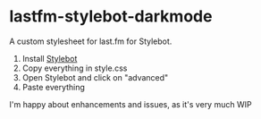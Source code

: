 # lastfm-stylebot-darkmode

A custom stylesheet for last.fm for Stylebot.

1. Install [Stylebot](https://stylebot.dev/)
2. Copy everything in style.css
3. Open Stylebot and click on "advanced"
4. Paste everything

I'm happy about enhancements and issues, as it's very much WIP
